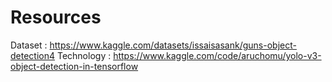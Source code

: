 # Resources

Dataset : https://www.kaggle.com/datasets/issaisasank/guns-object-detection4
Technology : https://www.kaggle.com/code/aruchomu/yolo-v3-object-detection-in-tensorflow
